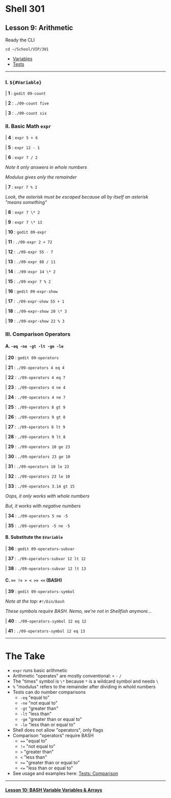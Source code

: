 # Shell 301
## Lesson 9: Arithmetic

Ready the CLI

`cd ~/School/VIP/301`

- [Variables](https://github.com/inkVerb/vip/blob/master/Cheat-Sheets/Variables.md)
- [Tests](https://github.com/inkVerb/vip/blob/master/Cheat-Sheets/Tests.md)

___

### I. `${#Variable}`

| **1** : `gedit 09-count`

| **2** : `./09-count five`

| **3** : `./09-count six`

### II. Basic Math `expr`

| **4** : `expr 5 + 6`

| **5** : `expr 12 - 1`

| **6** : `expr 7 / 2`

*Note it only answers in whole numbers*

*Modulus gives only the remainder*

| **7** : `expr 7 % 2`

*Look, the asterisk must be escaped because all by itself an asterisk "means something"*

| **8** : `expr 7 \* 2`

| **9** : `expr 7 \* 13`

| **10** : `gedit 09-expr`

| **11** : `./09-expr 2 + 72`

| **12** : `./09-expr 55 - 7`

| **13** : `./09-expr 88 / 11`

| **14** : `./09-expr 14 \* 2`

| **15** : `./09-expr 7 % 2`

| **16** : `gedit 09-expr-show`

| **17** : `./09-expr-show 55 + 1`

| **18** : `./09-expr-show 20 \* 3`

| **19** : `./09-expr-show 22 % 3`

### III. Comparison Operators

#### A. `-eq -ne -gt -lt -ge -le`

| **20** : `gedit 09-operators`

| **21** : `./09-operators 4 eq 4`

| **22** : `./09-operators 4 eq 7`

| **23** : `./09-operators 4 ne 4`

| **24** : `./09-operators 4 ne 7`

| **25** : `./09-operators 8 gt 9`

| **26** : `./09-operators 9 gt 8`

| **27** : `./09-operators 8 lt 9`

| **28** : `./09-operators 9 lt 8`

| **29** : `./09-operators 10 ge 23`

| **30** : `./09-operators 23 ge 10`

| **31** : `./09-operators 10 le 23`

| **32** : `./09-operators 23 le 10`

| **33** : `./09-operators 3.14 gt 15`

*Oops, it only works with whole numbers*

*But, it works with negative numbers*

| **34** : `./09-operators 5 ne -5`

| **35** : `./09-operators -5 ne -5`

#### B. Substitute the `$Variable`

| **36** : `gedit 09-operators-subvar`

| **37** : `./09-operators-subvar 12 lt 12`

| **38** : `./09-operators-subvar 12 lt 13`

#### C. `== != > < >= <=` (BASH)

| **39** : `gedit 09-operators-symbol`

*Note at the top: `#!/bin/bash`*

*These symbols require BASH. Nemo, we're not in Shellfish anymore...*

| **40** : `./09-operators-symbol 12 eq 12`

| **41** : `./09-operators-symbol 12 eq 13`

___

# The Take

- `expr` runs basic arithmetic
- Arithmetic "operates" are mostly conventional: `+` `-` `/`
- The "times" symbol is `\*` because `*` is a wildcard symbol and needs `\`
- `%` "modulus" refers to the remainder after dividing in whold numbers
- Tests can do number comparisons
  - `-eq` "equal to"
  - `-ne` "not equal to"
  - `-gt` "greater than"
  - `-lt` "less than"
  - `-ge` "greater than or equal to"
  - `-le` "less than or equal to"
- Shell does not allow "operators", only flags
- Comparison "operators" require BASH
  - `==` "equal to"
  - `!=` "not equal to"
  - `>` "greater than"
  - `<` "less than"
  - `>=` "greater than or equal to"
  - `<=` "less than or equal to"
- See usage and examples here: [Tests: Comparison](https://github.com/inkVerb/vip/blob/master/Cheat-Sheets/Tests.md#comparison)

___

#### [Lesson 10: BASH Variable Variables & Arrays](https://github.com/inkVerb/vip/blob/master/301-shell/Lesson-10.md)

